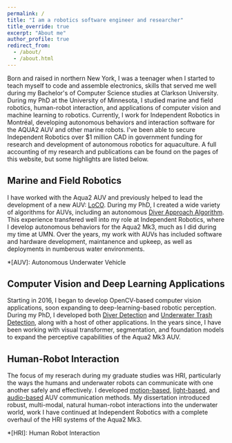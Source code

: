 ```yaml
---
permalink: /
title: "I am a robotics software engineer and researcher"
title_override: true
excerpt: "About me"
author_profile: true
redirect_from: 
  - /about/
  - /about.html
---
```

Born and raised in northern New York, I was a teenager when I started to teach myself to code and assemble electronics, skills that served me well during my Bachelor's of Computer Science studies at Clarkson University. During my PhD at the University of Minnesota, I studied marine and field robotics, human-robot interaction, and applications of computer vision and machine learning to robotics. Currently, I work for Independent Robotics in Montréal, developing autonomous behaviors and interaction software for the AQUA2 AUV and other marine robots. I've been able to secure Independent Robotics over $1 million CAD in government funding for research and development of autonomous robotics for aquaculture. A full accounting of my research and publications can be found on the pages of this website, but some highlights are listed below.

## Marine and Field Robotics
I have worked with the Aqua2 AUV and previously helped to lead the development of a new AUV: [LoCO](https://michaelscottfulton.com/portfolio/loco). During my PhD, I created a wide variety of algorithms for AUVs, including an autonomous [Diver Approach Algorithm](https://michaelscottfulton.com/portfolio/adroc). This experience transfered well into my role at Independent Robotics, where I develop autonomous behaviors for the Aqua2 Mk3, much as I did during my time at UMN. Over the years, my work with AUVs has included software and hardware development, maintanence and upkeep, as well as deployments in numberous water environments.

*[AUV]: Autonomous Underwater Vehicle

## Computer Vision and Deep Learning Applications
Starting in 2016, I began to develop OpenCV-based computer vision applications, soon expanding to deep-learning-based robotic perception. During my PhD, I developed both [Diver Detection](https://michaelscottfulton.com/portfolio/diver-detection) and [Underwater Trash Detection](https://michaelscottfulton.com/portfolio/trash-detection), along with a host of other applications. In the years since, I have been working with visual transformer, segmentation, and foundation models to expand the perceptive capabilities of the Aqua2 Mk3 AUV. 


## Human-Robot Interaction
The focus of my reserach during my graduate studies was HRI, particularly the ways the humans and underwater robots can communicate with one another safely and effectively. I developed [motion-based](https://michaelscottfulton.com/portfolio/rcvm), [light-based](https://michaelscottfulton.com/portfolio/hreye), and [audio-based](https://michaelscottfulton.com/portfolio/siren) AUV communication methods. My dissertation introduced robust, multi-modal, natural human-robot interactions into the underwater world, work I have continued at Independent Robotics with a complete overhaul of the HRI systems of the Aqua2 Mk3.

*[HRI]: Human Robot Interaction


